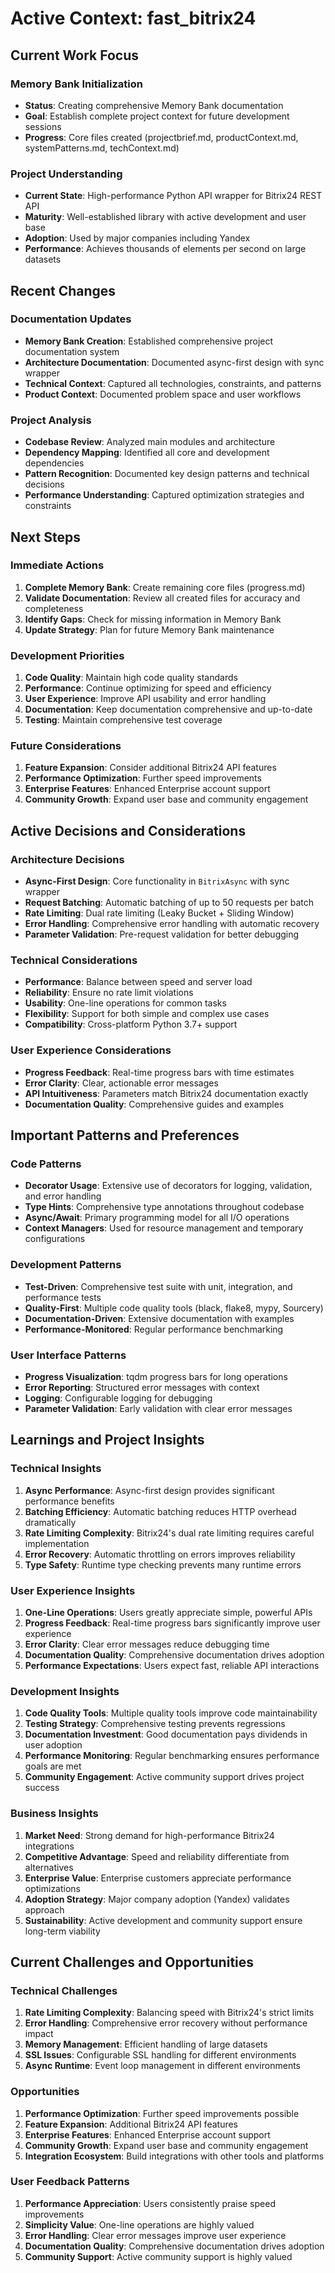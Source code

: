 # Active Context: fast_bitrix24

## Current Work Focus

### Memory Bank Initialization
- **Status**: Creating comprehensive Memory Bank documentation
- **Goal**: Establish complete project context for future development sessions
- **Progress**: Core files created (projectbrief.md, productContext.md, systemPatterns.md, techContext.md)

### Project Understanding
- **Current State**: High-performance Python API wrapper for Bitrix24 REST API
- **Maturity**: Well-established library with active development and user base
- **Adoption**: Used by major companies including Yandex
- **Performance**: Achieves thousands of elements per second on large datasets

## Recent Changes

### Documentation Updates
- **Memory Bank Creation**: Established comprehensive project documentation system
- **Architecture Documentation**: Documented async-first design with sync wrapper
- **Technical Context**: Captured all technologies, constraints, and patterns
- **Product Context**: Documented problem space and user workflows

### Project Analysis
- **Codebase Review**: Analyzed main modules and architecture
- **Dependency Mapping**: Identified all core and development dependencies
- **Pattern Recognition**: Documented key design patterns and technical decisions
- **Performance Understanding**: Captured optimization strategies and constraints

## Next Steps

### Immediate Actions
1. **Complete Memory Bank**: Create remaining core files (progress.md)
2. **Validate Documentation**: Review all created files for accuracy and completeness
3. **Identify Gaps**: Check for missing information in Memory Bank
4. **Update Strategy**: Plan for future Memory Bank maintenance

### Development Priorities
1. **Code Quality**: Maintain high code quality standards
2. **Performance**: Continue optimizing for speed and efficiency
3. **User Experience**: Improve API usability and error handling
4. **Documentation**: Keep documentation comprehensive and up-to-date
5. **Testing**: Maintain comprehensive test coverage

### Future Considerations
1. **Feature Expansion**: Consider additional Bitrix24 API features
2. **Performance Optimization**: Further speed improvements
3. **Enterprise Features**: Enhanced Enterprise account support
4. **Community Growth**: Expand user base and community engagement

## Active Decisions and Considerations

### Architecture Decisions
- **Async-First Design**: Core functionality in `BitrixAsync` with sync wrapper
- **Request Batching**: Automatic batching of up to 50 requests per batch
- **Rate Limiting**: Dual rate limiting (Leaky Bucket + Sliding Window)
- **Error Handling**: Comprehensive error handling with automatic recovery
- **Parameter Validation**: Pre-request validation for better debugging

### Technical Considerations
- **Performance**: Balance between speed and server load
- **Reliability**: Ensure no rate limit violations
- **Usability**: One-line operations for common tasks
- **Flexibility**: Support for both simple and complex use cases
- **Compatibility**: Cross-platform Python 3.7+ support

### User Experience Considerations
- **Progress Feedback**: Real-time progress bars with time estimates
- **Error Clarity**: Clear, actionable error messages
- **API Intuitiveness**: Parameters match Bitrix24 documentation exactly
- **Documentation Quality**: Comprehensive guides and examples

## Important Patterns and Preferences

### Code Patterns
- **Decorator Usage**: Extensive use of decorators for logging, validation, and error handling
- **Type Hints**: Comprehensive type annotations throughout codebase
- **Async/Await**: Primary programming model for all I/O operations
- **Context Managers**: Used for resource management and temporary configurations

### Development Patterns
- **Test-Driven**: Comprehensive test suite with unit, integration, and performance tests
- **Quality-First**: Multiple code quality tools (black, flake8, mypy, Sourcery)
- **Documentation-Driven**: Extensive documentation with examples
- **Performance-Monitored**: Regular performance benchmarking

### User Interface Patterns
- **Progress Visualization**: tqdm progress bars for long operations
- **Error Reporting**: Structured error messages with context
- **Logging**: Configurable logging for debugging
- **Parameter Validation**: Early validation with clear error messages

## Learnings and Project Insights

### Technical Insights
1. **Async Performance**: Async-first design provides significant performance benefits
2. **Batching Efficiency**: Automatic batching reduces HTTP overhead dramatically
3. **Rate Limiting Complexity**: Bitrix24's dual rate limiting requires careful implementation
4. **Error Recovery**: Automatic throttling on errors improves reliability
5. **Type Safety**: Runtime type checking prevents many runtime errors

### User Experience Insights
1. **One-Line Operations**: Users greatly appreciate simple, powerful APIs
2. **Progress Feedback**: Real-time progress bars significantly improve user experience
3. **Error Clarity**: Clear error messages reduce debugging time
4. **Documentation Quality**: Comprehensive documentation drives adoption
5. **Performance Expectations**: Users expect fast, reliable API interactions

### Development Insights
1. **Code Quality Tools**: Multiple quality tools improve code maintainability
2. **Testing Strategy**: Comprehensive testing prevents regressions
3. **Documentation Investment**: Good documentation pays dividends in user adoption
4. **Performance Monitoring**: Regular benchmarking ensures performance goals are met
5. **Community Engagement**: Active community support drives project success

### Business Insights
1. **Market Need**: Strong demand for high-performance Bitrix24 integrations
2. **Competitive Advantage**: Speed and reliability differentiate from alternatives
3. **Enterprise Value**: Enterprise customers appreciate performance optimizations
4. **Adoption Strategy**: Major company adoption (Yandex) validates approach
5. **Sustainability**: Active development and community support ensure long-term viability

## Current Challenges and Opportunities

### Technical Challenges
1. **Rate Limiting Complexity**: Balancing speed with Bitrix24's strict limits
2. **Error Handling**: Comprehensive error recovery without performance impact
3. **Memory Management**: Efficient handling of large datasets
4. **SSL Issues**: Configurable SSL handling for different environments
5. **Async Runtime**: Event loop management in different environments

### Opportunities
1. **Performance Optimization**: Further speed improvements possible
2. **Feature Expansion**: Additional Bitrix24 API features
3. **Enterprise Features**: Enhanced Enterprise account support
4. **Community Growth**: Expand user base and community engagement
5. **Integration Ecosystem**: Build integrations with other tools and platforms

### User Feedback Patterns
1. **Performance Appreciation**: Users consistently praise speed improvements
2. **Simplicity Value**: One-line operations are highly valued
3. **Error Handling**: Clear error messages improve user experience
4. **Documentation Quality**: Comprehensive documentation drives adoption
5. **Community Support**: Active community support is highly valued
